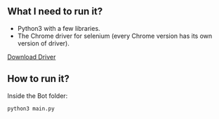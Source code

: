 ## What I need to run it?
- Python3 with a few libraries.
- The Chrome driver for selenium (every Chrome version has its own version of driver). 

[Download Driver](https://sites.google.com/a/chromium.org/chromedriver/downloads)


## How to run it?
Inside the Bot folder:
```bash
python3 main.py
```